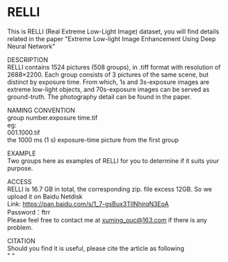 # RELLI

This is RELLI (Real Extreme Low-Light Image) dataset, you will find details related in the paper "Extreme Low-light Image Enhancement Using Deep Neural Network"


DESCRIPTION  
RELLI contains 1524 pictures (508  groups), in .tiff format with resolution of 2688×2200. Each group consists of 3 pictures of the same scene, but distinct by exposure time.    From which, 1s and 3s-exposure images are extreme low-light objects, and 70s-exposure images can be served as ground-truth. The photography detail can be found in the paper.


NAMING CONVENTION  
group number.exposure time.tif  
eg:    
001.1000.tif   
the 1000 ms (1 s) exposure-time picture from the first group   


EXAMPLE  
Two groups here as examples of RELLI for you to determine if it suits your purpose.


ACCESS  
RELLI is 16.7 GB in total, the corresponding zip. file excess 12GB. So we upload it on Baidu Netdisk  
Link:   https://pan.baidu.com/s/1_7-gsBux3TllNhjrqN3EoA   
Password：ftrr  
Please feel free to contact me at xuming_ouc@163.com if there is any problem.


CITATION  
Should you find it is useful, please cite the article as following   
"  "

  
